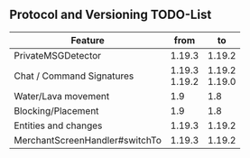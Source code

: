 ## Protocol and Versioning TODO-List
| Feature                        | from             | to               |
|--------------------------------|------------------|------------------|
| PrivateMSGDetector             | 1.19.3           | 1.19.2           |
| Chat / Command Signatures      | 1.19.3<br>1.19.2 | 1.19.2<br>1.19.0 |
| Water/Lava movement            | 1.9              | 1.8              |
| Blocking/Placement             | 1.9              | 1.8              |
| Entities and changes           | 1.19.3           | 1.19.2           |
| MerchantScreenHandler#switchTo | 1.19.3           | 1.19.2           |

